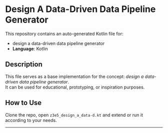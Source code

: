 # Design A Data-Driven Data Pipeline Generator

This repository contains an auto-generated Kotlin file for:

- design a data-driven data pipeline generator
- **Language**: Kotlin

## Description

This file serves as a base implementation for the concept: *design a data-driven data pipeline generator*.  
It can be used for educational, prototyping, or inspiration purposes.

## How to Use

Clone the repo, open `z3e5_design_a_data-d.kt` and extend or run it according to your needs.

---


